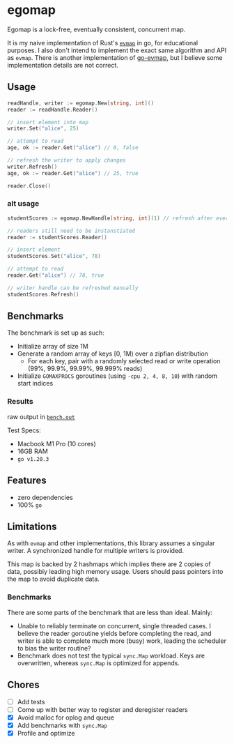 # egomap

Egomap is a lock-free, eventually consistent, concurrent map.

It is my naive implementation of Rust's [`evmap`](https://github.com/jonhoo/evmap) in go, for educational purposes. I also don't intend to implement the exact same algorithm and API as `evmap`. There is another implementation of [go-evmap](https://github.com/clarkmcc/go-evmap), but I believe some implementation details are not correct.

## Usage

```go
readHandle, writer := egomap.New[string, int]()
reader := readHandle.Reader()

// insert element into map
writer.Set("alice", 25)

// attempt to read
age, ok := reader.Get("alice") // 0, false

// refresh the writer to apply changes
writer.Refresh()
age, ok := reader.Get("alice") // 25, true

reader.Close()
```

### alt usage
```go
studentScores := egomap.NewHandle[string, int](1) // refresh after every 1 operation

// readers still need to be instanstiated
reader := studentScores.Reader()

// insert element
studentScores.Set("alice", 78)

// attempt to read
reader.Get("alice") // 78, true

// writer handle can be refreshed manually
studentScores.Refresh()

```

## Benchmarks

The benchmark is set up as such:
- Initialize array of size 1M
- Generate a random array of keys [0, 1M) over a zipfian distribution
    - For each key, pair with a randomly selected read or write operation (99%, 99.9%, 99.99%, 99.999% reads)
- Initialize `GOMAXPROCS` goroutines (using `-cpu 2, 4, 8, 10`) with random start indices

### Results


raw output in [`bench.out`](https://github.com/dingyuchen/egomap/blob/master/bench.out)

Test Specs:
- Macbook M1 Pro (10 cores)
- 16GB RAM
- `go v1.20.3`

## Features

- zero dependencies
- 100% `go`

## Limitations

As with `evmap` and other implementations, this library assumes a singular writer. A synchronized handle for multiple writers is provided.

This map is backed by 2 hashmaps which implies there are 2 copies of data, possibly leading high memory usage. Users should pass pointers into the map to avoid duplicate data.

### Benchmarks

There are some parts of the benchmark that are less than ideal. Mainly:

- Unable to reliably terminate on concurrent, single threaded cases. I believe the reader goroutine yields before completing the read, and writer is able to complete much more (busy) work, leading the scheduler to bias the writer routine?
- Benchmark does not test the typical `sync.Map` workload. Keys are overwritten, whereas `sync.Map` is optimized for appends.

## Chores

- [ ] Add tests
- [ ] Come up with better way to register and deregister readers
- [x] Avoid malloc for oplog and queue
- [x] Add benchmarks with `sync.Map`
- [x] Profile and optimize
